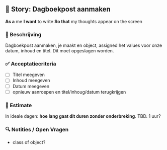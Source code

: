 ## 🧩 Story: Dagboekpost aanmaken
**As a** me
**I want** to write
**So that** my thoughts appear on the screen

### 📝 Beschrijving

Dagboekpost aanmaken, je maakt en object, assigned het values voor onze datum, inhoud en titel. Dit moet opgeslagen worden.

### ✅ Acceptatiecriteria

* [ ] Titel meegeven
* [ ] Inhoud meegeven
* [ ] Datum meegeven
* [ ] opnieuw aanroepen en titel/inhoug/datum terugkrijgen

### 🧮 Estimate
In ideale dagen: **hoe lang gaat dit duren zonder onderbreking**.
TBD. 1 uur?

### 🔍 Notities / Open Vragen

* class of object?
